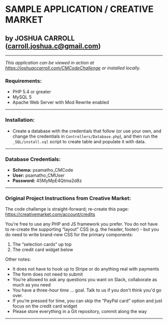 # SAMPLE APPLICATION / CREATIVE MARKET
## by JOSHUA CARROLL (carroll.joshua.c@gmail.com)
---

*This application can be viewed in action at https://joshuaccarroll.com/CMCodeChallenge or installed locally.*

### Requirements:
* PHP 5.4 or greater
* MySQL 5
* Apache Web Server with Mod Rewrite enabled
---

### Installation:

* Create a database with the credentials that follow (or use your own, and change the credentials in `Controllers/Database.php`), and then run the `_SQL/install.sql` script to create table and populate it with data.
---

### Database Credentials:
* **Schema:** psamatho_CMCode
* **User:** psamatho_CMUser
* **Password:** 45MyMpE4Qtma2d8z
---

### Original Project Instructions from Creative Market:

The code challenge is straight-forward; re-create this page:
https://creativemarket.com/account/credits

You’re free to use any PHP and JS framework you prefer. You do not have to re-create the supporting “layout” CSS (e.g. the header, footer) - but you do need to write brand-new CSS for the primary components:

1. The “selection cards” up top
2. The credit card widget below

Other notes:

- It does not have to hook up to Stripe or do anything real with payments
- The form does not need to submit
- You’re allowed to ask any questions you want on Slack, collaborate as much as you need
- You have a three-hour time ... goal. Talk to us if you don't think you'd go over. 
- If you’re pressed for time, you can skip the “PayPal card” option and just focus on the credit card widget
- Please store everything in a Git repository, commit along the way
---
